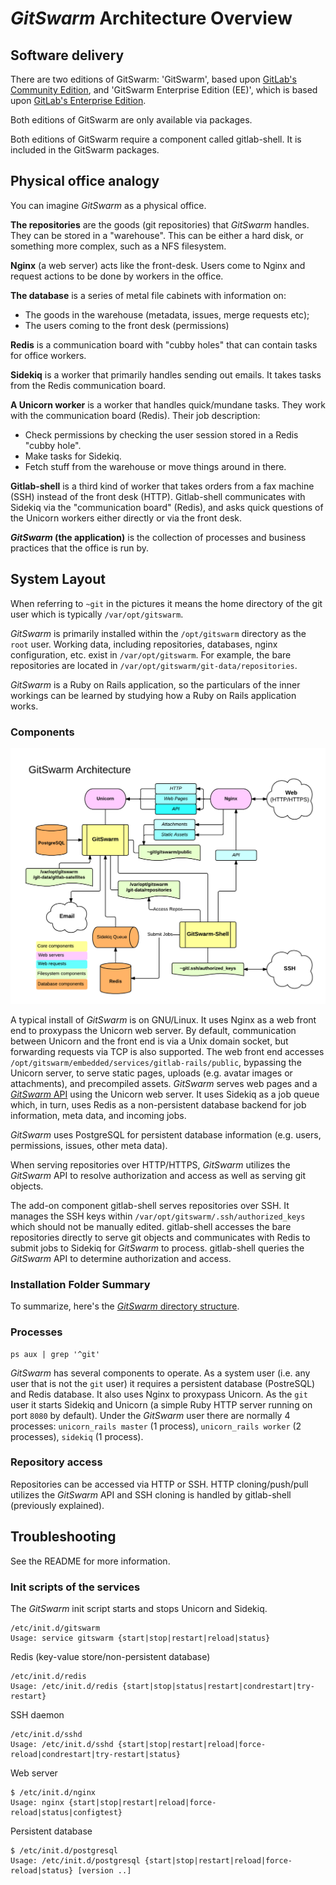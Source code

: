 # $GitSwarm$ Architecture Overview

## Software delivery

There are two editions of GitSwarm: 'GitSwarm', based upon
[GitLab's Community Edition](https://gitlab.com/gitlab-org/gitlab-ce/tree/master),
and 'GitSwarm Enterprise Edition (EE)', which is based upon
[GitLab's Enterprise Edition](https://gitlab.com/gitlab-org/gitlab-ee/tree/master).

Both editions of GitSwarm are only available via packages.

Both editions of GitSwarm require a component called gitlab-shell.
It is included in the GitSwarm packages.

## Physical office analogy

You can imagine $GitSwarm$ as a physical office.

**The repositories** are the goods (git repositories) that $GitSwarm$
handles. They can be stored in a "warehouse". This can be either a hard
disk, or something more complex, such as a NFS filesystem.

**Nginx** (a web server) acts like the front-desk. Users come to Nginx and
request actions to be done by workers in the office.

**The database** is a series of metal file cabinets with information on:
 - The goods in the warehouse (metadata, issues, merge requests etc);
 - The users coming to the front desk (permissions)

**Redis** is a communication board with "cubby holes" that can contain
tasks for office workers.

**Sidekiq** is a worker that primarily handles sending out emails. It takes
tasks from the Redis communication board.

**A Unicorn worker** is a worker that handles quick/mundane tasks. They
work with the communication board (Redis). Their job description:
 - Check permissions by checking the user session stored in a Redis "cubby
   hole".
 - Make tasks for Sidekiq.
 - Fetch stuff from the warehouse or move things around in there.

**Gitlab-shell** is a third kind of worker that takes orders from a fax
machine (SSH) instead of the front desk (HTTP). Gitlab-shell communicates
with Sidekiq via the "communication board" (Redis), and asks quick
questions of the Unicorn workers either directly or via the front desk.

**$GitSwarm$ (the application)** is the collection of processes and business
practices that the office is run by.

## System Layout

When referring to `~git` in the pictures it means the home directory of the
git user which is typically `/var/opt/gitswarm`.

$GitSwarm$ is primarily installed within the `/opt/gitswarm` directory as the
`root` user. Working data, including repositories, databases, nginx
configuration, etc. exist in `/var/opt/gitswarm`. For example, the bare
repositories are located in `/var/opt/gitswarm/git-data/repositories`.

$GitSwarm$ is a Ruby on Rails application, so the particulars of the inner
workings can be learned by studying how a Ruby on Rails application works.

### Components

![$GitSwarm$ Diagram Overview](gitswarm_diagram_overview.png)

A typical install of $GitSwarm$ is on GNU/Linux. It uses Nginx as a web front
end to proxypass the Unicorn web server. By default, communication between
Unicorn and the front end is via a Unix domain socket, but forwarding
requests via TCP is also supported. The web front end accesses
`/opt/gitswarm/embedded/services/gitlab-rails/public`, bypassing the
Unicorn server, to serve static pages, uploads (e.g. avatar images or
attachments), and precompiled assets. $GitSwarm$ serves web pages and a
[$GitSwarm$ API](../api/README.md) using the Unicorn web server. It uses
Sidekiq as a job queue which, in turn, uses Redis as a non-persistent
database backend for job information, meta data, and incoming jobs.

$GitSwarm$ uses PostgreSQL for persistent database information (e.g. users,
permissions, issues, other meta data).

When serving repositories over HTTP/HTTPS, $GitSwarm$ utilizes the $GitSwarm$
API to resolve authorization and access as well as serving git objects.

The add-on component gitlab-shell serves repositories over SSH. It manages
the SSH keys within `/var/opt/gitswarm/.ssh/authorized_keys` which should
not be manually edited. gitlab-shell accesses the bare repositories
directly to serve git objects and communicates with Redis to submit jobs to
Sidekiq for $GitSwarm$ to process. gitlab-shell queries the $GitSwarm$ API to
determine authorization and access.

### Installation Folder Summary

To summarize, here's the [$GitSwarm$ directory structure](../install/structure.md).

### Processes

    ps aux | grep '^git'

$GitSwarm$ has several components to operate. As a system user (i.e. any user
that is not the `git` user) it requires a persistent database (PostreSQL)
and Redis database. It also uses Nginx to proxypass Unicorn. As the `git`
user it starts Sidekiq and Unicorn (a simple Ruby HTTP server running on
port `8080` by default). Under the $GitSwarm$ user there are normally 4
processes: `unicorn_rails master` (1 process), `unicorn_rails worker` (2
processes), `sidekiq` (1 process).

### Repository access

Repositories can be accessed via HTTP or SSH. HTTP cloning/push/pull
utilizes the $GitSwarm$ API and SSH cloning is handled by gitlab-shell
(previously explained).

## Troubleshooting

See the README for more information.

### Init scripts of the services

The $GitSwarm$ init script starts and stops Unicorn and Sidekiq.

```
/etc/init.d/gitswarm
Usage: service gitswarm {start|stop|restart|reload|status}
```

Redis (key-value store/non-persistent database)

```
/etc/init.d/redis
Usage: /etc/init.d/redis {start|stop|status|restart|condrestart|try-restart}
```

SSH daemon

```
/etc/init.d/sshd
Usage: /etc/init.d/sshd {start|stop|restart|reload|force-reload|condrestart|try-restart|status}
```

Web server

```
$ /etc/init.d/nginx
Usage: nginx {start|stop|restart|reload|force-reload|status|configtest}
```

Persistent database

```
$ /etc/init.d/postgresql
Usage: /etc/init.d/postgresql {start|stop|restart|reload|force-reload|status} [version ..]
```
